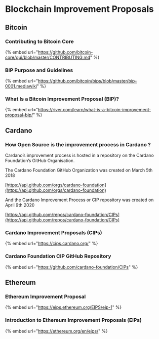 # Blockchain Improvement Proposals

## Bitcoin

### Contributing to Bitcoin Core

{% embed url="https://github.com/bitcoin-core/gui/blob/master/CONTRIBUTING.md" %}

### BIP Purpose and Guidelines

{% embed url="https://github.com/bitcoin/bips/blob/master/bip-0001.mediawiki" %}

### What Is a Bitcoin Improvement Proposal (BIP)?

{% embed url="https://river.com/learn/what-is-a-bitcoin-improvement-proposal-bip/" %}

## Cardano <a href="#cardanoimprovementproposalscips" id="cardanoimprovementproposalscips"></a>

### How Open Source is the improvement process in Cardano ? 

Cardano’s improvement process is hosted in a repository on the Cardano Foundation’s GitHub Organisation.

The Cardano Foundation GitHub Organization was created on March 5th 2018&#x20;

[https://api.github.com/orgs/cardano-foundation](https://api.github.com/orgs/cardano-foundation)

And the Cardano Improvement Process or CIP repository was created on April 9th 2020

[https://api.github.com/repos/cardano-foundation/CIPs](https://api.github.com/repos/cardano-foundation/CIPs)

### Cardano Improvement Proposals (CIPs) <a href="#cardanoimprovementproposalscips" id="cardanoimprovementproposalscips"></a>

{% embed url="https://cips.cardano.org/" %}

### Cardano Foundation CIP GitHub Repository

{% embed url="https://github.com/cardano-foundation/CIPs" %}

## Ethereum

### Ethereum Improvement Proposal

{% embed url="https://eips.ethereum.org/EIPS/eip-1" %}

### Introduction to Ethereum Improvement Proposals (EIPs) <a href="#introduction-to-ethereum-improvement-proposals" id="introduction-to-ethereum-improvement-proposals"></a>

{% embed url="https://ethereum.org/en/eips/" %}
